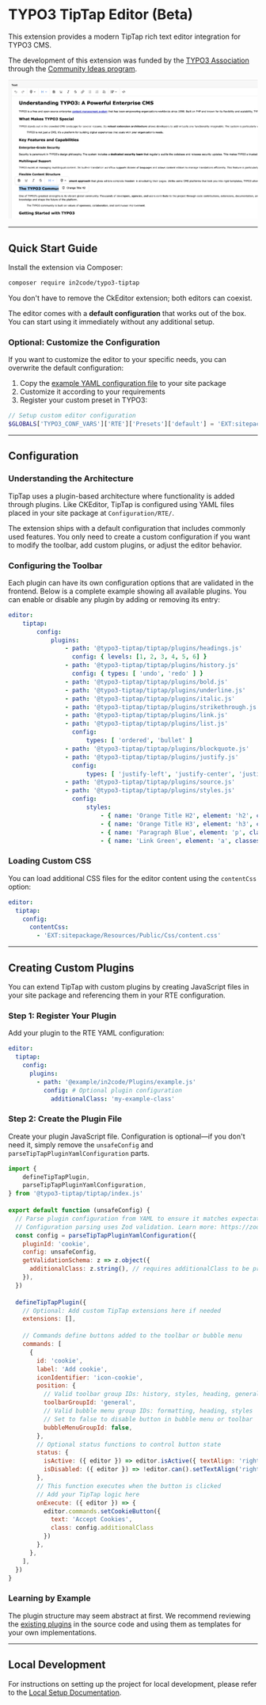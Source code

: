 # TYPO3 TipTap Editor (Beta)

This extension provides a modern TipTap rich text editor integration for TYPO3 CMS.

The development of this extension was funded by the [TYPO3 Association](https://typo3.org) through the [Community Ideas program](https://typo3.org/article/members-have-selected-five-ideas-to-be-funded-in-quarter-3-2025).

![Screenshot of the TipTap Editor Integration in TYPO3](docs/images/example-1.webp)

---

## Quick Start Guide

Install the extension via Composer:

```bash
composer require in2code/typo3-tiptap
```

You don't have to remove the CkEditor extension; both editors can coexist.

The editor comes with a **default configuration** that works out of the box. You can start using it immediately without any additional setup.

### Optional: Customize the Configuration

If you want to customize the editor to your specific needs, you can overwrite the default configuration:

1. Copy the [example YAML configuration file](Configuration/RTE/Full.yaml) to your site package
2. Customize it according to your requirements
3. Register your custom preset in TYPO3:

```php
// Setup custom editor configuration
$GLOBALS['TYPO3_CONF_VARS']['RTE']['Presets']['default'] = 'EXT:sitepackage/Configuration/RTE/TipTap.yaml';
```

---

## Configuration

### Understanding the Architecture

TipTap uses a plugin-based architecture where functionality is added through plugins. Like CKEditor, TipTap is configured using YAML files placed in your site package at `Configuration/RTE/`.

The extension ships with a default configuration that includes commonly used features. You only need to create a custom configuration if you want to modify the toolbar, add custom plugins, or adjust the editor behavior.

### Configuring the Toolbar

Each plugin can have its own configuration options that are validated in the frontend. Below is a complete example showing all available plugins. You can enable or disable any plugin by adding or removing its entry:

```yaml
editor:
    tiptap:
        config:
            plugins:
                - path: '@typo3-tiptap/tiptap/plugins/headings.js'
                  config: { levels: [1, 2, 3, 4, 5, 6] }
                - path: '@typo3-tiptap/tiptap/plugins/history.js'
                  config: { types: [ 'undo', 'redo' ] }
                - path: '@typo3-tiptap/tiptap/plugins/bold.js'
                - path: '@typo3-tiptap/tiptap/plugins/underline.js'
                - path: '@typo3-tiptap/tiptap/plugins/italic.js'
                - path: '@typo3-tiptap/tiptap/plugins/strikethrough.js'
                - path: '@typo3-tiptap/tiptap/plugins/link.js'
                - path: '@typo3-tiptap/tiptap/plugins/list.js'
                  config:
                      types: [ 'ordered', 'bullet' ]
                - path: '@typo3-tiptap/tiptap/plugins/blockquote.js'
                - path: '@typo3-tiptap/tiptap/plugins/justify.js'
                  config:
                      types: [ 'justify-left', 'justify-center', 'justify-right' ]
                - path: '@typo3-tiptap/tiptap/plugins/source.js'
                - path: '@typo3-tiptap/tiptap/plugins/styles.js'
                  config:
                      styles:
                          - { name: 'Orange Title H2', element: 'h2', classes: 'orange' }
                          - { name: 'Orange Title H3', element: 'h3', classes: 'orange' }
                          - { name: 'Paragraph Blue', element: 'p', classes: 'paragraph-blue' }
                          - { name: 'Link Green', element: 'a', classes: 'link-green' }

```

### Loading Custom CSS

You can load additional CSS files for the editor content using the `contentCss` option:

```yaml
editor:
  tiptap:
    config:
      contentCss:
        - 'EXT:sitepackage/Resources/Public/Css/content.css'
```

---

## Creating Custom Plugins

You can extend TipTap with custom plugins by creating JavaScript files in your site package and referencing them in your RTE configuration.

### Step 1: Register Your Plugin

Add your plugin to the RTE YAML configuration:

```yaml
editor:
  tiptap:
    config:
      plugins:
        - path: '@example/in2code/Plugins/example.js'
          config: # Optional plugin configuration
            additionalClass: 'my-example-class'
```

### Step 2: Create the Plugin File

Create your plugin JavaScript file. Configuration is optional—if you don't need it, simply remove the `unsafeConfig` and `parseTipTapPluginYamlConfiguration` parts.

```js
import {
    defineTipTapPlugin,
    parseTipTapPluginYamlConfiguration,
} from '@typo3-tiptap/tiptap/index.js'

export default function (unsafeConfig) {
  // Parse plugin configuration from YAML to ensure it matches expectations
  // Configuration parsing uses Zod validation. Learn more: https://zod.dev/
  const config = parseTipTapPluginYamlConfiguration({
    pluginId: 'cookie',
    config: unsafeConfig,
    getValidationSchema: z => z.object({
      additionalClass: z.string(), // requires additionalClass to be provided and be a string
    }),
  })

  defineTipTapPlugin({
    // Optional: Add custom TipTap extensions here if needed
    extensions: [],

    // Commands define buttons added to the toolbar or bubble menu
    commands: [
      {
        id: 'cookie',
        label: 'Add cookie',
        iconIdentifier: 'icon-cookie',
        position: {
          // Valid toolbar group IDs: history, styles, heading, general, formatting, developer
          toolbarGroupId: 'general',
          // Valid bubble menu group IDs: formatting, heading, styles
          // Set to false to disable button in bubble menu or toolbar
          bubbleMenuGroupId: false,
        },
        // Optional status functions to control button state
        status: {
          isActive: ({ editor }) => editor.isActive({ textAlign: 'right' }),
          isDisabled: ({ editor }) => !editor.can().setTextAlign('right'),
        },
        // This function executes when the button is clicked
        // Add your TipTap logic here
        onExecute: ({ editor }) => {
          editor.commands.setCookieButton({
            text: 'Accept Cookies',
            class: config.additionalClass
          })
        },
      },
    ],
  })
}
```

### Learning by Example

The plugin structure may seem abstract at first. We recommend reviewing the [existing plugins](frontend/src/plugins) in the source code and using them as templates for your own implementations.

---

## Local Development

For instructions on setting up the project for local development, please refer to the [Local Setup Documentation](docs/local-setup.md).
